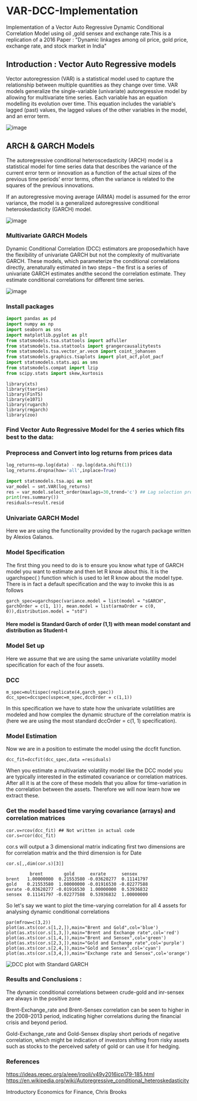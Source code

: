 # VAR-DCC-Implementation
Implementation of a Vector Auto Regressive Dynamic Conditional Correlation Model using oil ,gold sensex and exchange rate.This is a replication of a 2016 Paper : 
"Dynamic linkages among oil price, gold price, exchange rate, and stock market in India"


## Introduction : Vector Auto Regressive models 
Vector autoregression (VAR) is a statistical model used to capture the relationship between multiple quantities as they change over time. VAR models generalize the single-variable (univariate) autoregressive model by allowing for multivariate time series. Each variable has an equation modelling its evolution over time. This equation includes the variable's lagged (past) values, the lagged values of the other variables in the model, and an error term.

![image](https://user-images.githubusercontent.com/65502904/124171520-5044d480-dac6-11eb-9f15-2f8ca005e263.png)


## ARCH & GARCH Models

 The autoregressive conditional heteroscedasticity (ARCH) model is a statistical model for time series data that describes the variance of the current error term or innovation as a function of the actual sizes of the previous time periods' error terms, often the variance is related to the squares of the previous innovations. 
 
 If an autoregressive moving average (ARMA) model is assumed for the error variance, the model is a generalized autoregressive conditional heteroskedasticity (GARCH) model.
 
 ![image](https://user-images.githubusercontent.com/65502904/124171616-71a5c080-dac6-11eb-9c3e-ec2ba1ea819c.png)



### Multivariate GARCH Models

Dynamic Conditional Correlation (DCC) estimators are proposedwhich have the flexibility of univariate GARCH but not the complexity of multivariate GARCH.  These models, which parameterize the conditional correlations directly, arenaturally estimated in two steps – the first is a series of univariate GARCH estimates andthe second the correlation estimate. They estimate conditional correlations for different time series.

![image](https://user-images.githubusercontent.com/65502904/124172414-6d2dd780-dac7-11eb-9f72-93189110acc3.png)




### Install packages
```python
import pandas as pd
import numpy as np
import seaborn as sns
import matplotlib.pyplot as plt
from statsmodels.tsa.stattools import adfuller
from statsmodels.tsa.stattools import grangercausalitytests
from statsmodels.tsa.vector_ar.vecm import coint_johansen
from statsmodels.graphics.tsaplots import plot_acf,plot_pacf
import statsmodels.stats.api as sms
from statsmodels.compat import lzip
from scipy.stats import skew,kurtosis

```

```{r}
library(xts)
library(tseries)
library(FinTS)
library(e1071)
library(rugarch)
library(rmgarch)
library(zoo)
```


### Find Vector Auto Regressive Model for the 4 series which fits best to the data:

### Preprocess and Convert into log returns from prices data

```python
log_returns=np.log(data) - np.log(data.shift(1))
log_returns.dropna(how='all',inplace=True)
```

```python
import statsmodels.tsa.api as smt
var_model = smt.VAR(log_returns)
res = var_model.select_order(maxlags=30,trend='c') ## Lag selection process
print(res.summary())
residuals=result.resid
```



### Univariate GARCH Model

Here we are using the functionality provided by the rugarch package written by Alexios Galanos.

### Model Specification

The first thing you need to do is to ensure you know what type of GARCH model you want to estimate and then let R know about this. It is the ugarchspec( ) function which is used to let R know about the model type. There is in fact a default specification and the way to invoke this is as follows

```{r}
garch_spec=ugarchspec(variance.model = list(model = "sGARCH", garchOrder = c(1, 1)), mean.model = list(armaOrder = c(0, 0)),distribution.model = "std")

```
#### Here model is Standard Garch of order (1,1) with mean model constant and distribution as Student-t


### Model Set up
Here we assume that we are using the same univariate volatility model specification for each of the four assets.

### DCC 

```{r}
m_spec=multispec(replicate(4,garch_spec))
dcc_spec=dccspec(uspec=m_spec,dccOrder = c(1,1))
```


In this specification we have to state how the univariate volatilities are modeled and how complex the dynamic structure of the correlation matrix is (here we are using the most standard dccOrder = c(1, 1) specification).

### Model Estimation
Now we are in a position to estimate the model using the dccfit function.

```{r}
dcc_fit=dccfit(dcc_spec,data =residuals)
```



When you estimate a multivariate volatility model like the DCC model you are typically interested in the estimated covariance or correlation matrices. After all it is at the core of these models that you allow for time-variation in the correlation between the assets. Therefore we will now learn how we extract these.

### Get the model based time varying covariance (arrays) and correlation matrices

```{r}
cor.v=rcov(dcc_fit) ## Not written in actual code
cor.s=rcor(dcc_fit)
```

cor.s will output a 3 dimensional matrix indicating first two dimensions are for correlation matrix and the third dimension is for Date

```{r}
cor.s[,,dim(cor.s)[3]]
```
```{r}
         brent        gold      exrate      sensex
brent   1.00000000  0.21553580 -0.03620277  0.11141797
gold    0.21553580  1.00000000 -0.01916530 -0.02277588
exrate -0.03620277 -0.01916530  1.00000000  0.53936832
sensex  0.11141797 -0.02277588  0.53936832  1.00000000
```


So let's say we want to plot the time-varying correlation for all 4 assets for analysing dynamic conditional correlations
```{r}
par(mfrow=c(3,2))
plot(as.xts(cor.s[1,2,]),main="Brent and Gold",col='blue')
plot(as.xts(cor.s[1,3,]),main="Brent and Exchange rate",col='red')
plot(as.xts(cor.s[1,4,]),main="Brent and Sensex",col='green')
plot(as.xts(cor.s[2,3,]),main="Gold and Exchange rate",col='purple')
plot(as.xts(cor.s[2,4,]),main="Gold and Sensex",col='cyan')
plot(as.xts(cor.s[3,4,]),main="Exchange rate and Sensex",col='orange')
```

![DCC plot with Standard GARCH](https://user-images.githubusercontent.com/65502904/124167675-e0cce600-dac1-11eb-9bd6-acb75f110f6a.png)





### Results and Conclusions :
 The dynamic conditional correlations between crude-gold and inr-sensex are always in the positive zone 
 
 Brent-Exchange_rate and Brent-Sensex correlation can be seen to higher in the 2008–2013 period, indicating higher correlations during the financial crisis and beyond period.
 
 Gold-Exchange_rate and Gold-Sensex display short periods of negative correlation, which might be indication of investors shifting from risky assets such as stocks to
 the perceived safety of gold or can use it for hedging.




### References
https://ideas.repec.org/a/eee/jrpoli/v49y2016icp179-185.html
https://en.wikipedia.org/wiki/Autoregressive_conditional_heteroskedasticity

Introductory Economics for Finance, Chris Brooks

